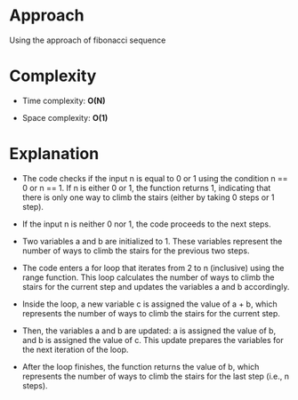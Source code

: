 # Approach

 Using the approach of fibonacci sequence
 
# Complexity

- Time complexity: **O(N)**

- Space complexity: **O(1)**

# Explanation

- The code checks if the input n is equal to 0 or 1 using the condition n == 0 or n == 1. If n is either 0 or 1, the function returns 1, indicating that there is only one way to climb the stairs (either by taking 0 steps or 1 step).

- If the input n is neither 0 nor 1, the code proceeds to the next steps.

- Two variables a and b are initialized to 1. These variables represent the number of ways to climb the stairs for the previous two steps.

- The code enters a for loop that iterates from 2 to n (inclusive) using the range function. This loop calculates the number of ways to climb the stairs for the current step and updates the variables a and b accordingly.

- Inside the loop, a new variable c is assigned the value of a + b, which represents the number of ways to climb the stairs for the current step.

- Then, the variables a and b are updated: a is assigned the value of b, and b is assigned the value of c. This update prepares the variables for the next iteration of the loop.

- After the loop finishes, the function returns the value of b, which represents the number of ways to climb the stairs for the last step (i.e., n steps).
